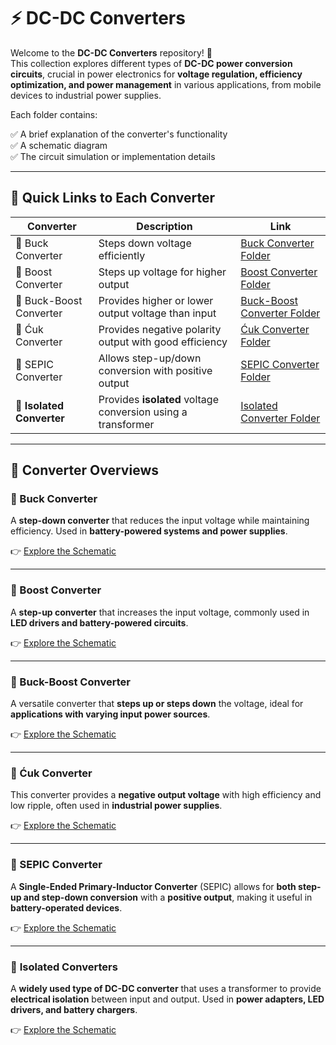 # ⚡ DC-DC Converters

Welcome to the **DC-DC Converters** repository! 🔋  
This collection explores different types of **DC-DC power conversion circuits**, crucial in power electronics for **voltage regulation, efficiency optimization, and power management** in various applications, from mobile devices to industrial power supplies.

Each folder contains:

✅ A brief explanation of the converter's functionality  
✅ A schematic diagram  
✅ The circuit simulation or implementation details  

---

## 📂 Quick Links to Each Converter

| Converter | Description | Link |
|--|--|--|
| 🔽 Buck Converter | Steps down voltage efficiently | [Buck Converter Folder](./Buck_Converter) |
| 🔼 Boost Converter | Steps up voltage for higher output | [Boost Converter Folder](./Boost_Converter) |
| 🔄 Buck-Boost Converter | Provides higher or lower output voltage than input | [Buck-Boost Converter Folder](./Buck-Boost_Converter) |
| 🔄 Ćuk Converter | Provides negative polarity output with good efficiency | [Ćuk Converter Folder](./Cuk_Converter) |
| 🔄 SEPIC Converter | Allows step-up/down conversion with positive output | [SEPIC Converter Folder](./SEPIC_Converter) |
| 🔌 **Isolated Converter** | Provides **isolated** voltage conversion using a transformer | [Isolated Converter Folder](./Isolated_Converter) |

---

## 📜 Converter Overviews

### 🔽 Buck Converter
A **step-down converter** that reduces the input voltage while maintaining efficiency. Used in **battery-powered systems and power supplies**.

👉 [Explore the Schematic](./Buck_Converter)

---

### 🔼 Boost Converter
A **step-up converter** that increases the input voltage, commonly used in **LED drivers and battery-powered circuits**.

👉 [Explore the Schematic](./Boost_Converter)

---

### 🔄 Buck-Boost Converter
A versatile converter that **steps up or steps down** the voltage, ideal for **applications with varying input power sources**.

👉 [Explore the Schematic](./Buck-Boost_Converter)

---

### 🔄 Ćuk Converter
This converter provides a **negative output voltage** with high efficiency and low ripple, often used in **industrial power supplies**.

👉 [Explore the Schematic](./Cuk_Converter)

---

### 🔄 SEPIC Converter
A **Single-Ended Primary-Inductor Converter** (SEPIC) allows for **both step-up and step-down conversion** with a **positive output**, making it useful in **battery-operated devices**.

👉 [Explore the Schematic](./SEPIC_Converter)

---

### 🔌 **Isolated Converters**
A **widely used type of DC-DC converter** that uses a transformer to provide **electrical isolation** between input and output. Used in **power adapters, LED drivers, and battery chargers**.

👉 [Explore the Schematic](./Isolated_Converter)



